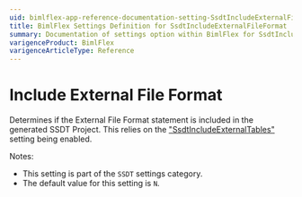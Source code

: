 ```yaml
---
uid: bimlflex-app-reference-documentation-setting-SsdtIncludeExternalFileFormat
title: BimlFlex Settings Definition for SsdtIncludeExternalFileFormat
summary: Documentation of settings option within BimlFlex for SsdtIncludeExternalFileFormat
varigenceProduct: BimlFlex
varigenceArticleType: Reference
---
```


# Include External File Format

Determines if the External File Format statement is included in the generated SSDT Project. This relies on the ["SsdtIncludeExternalTables"](xref:bimlflex-app-reference-documentation-setting-SsdtIncludeExternalTables) setting being enabled.

Notes:

* This setting is part of the `SSDT` settings category.
* The default value for this setting is `N`.
